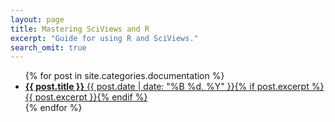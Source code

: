 ```yaml
---
layout: page
title: Mastering SciViews and R
excerpt: "Guide for using R and SciViews."
search_omit: true
---
```


<ul class="post-list">
{% for post in site.categories.documentation %} 
  <li><article><a href="{{ site.url }}{{ post.url }}"><b>{{ post.title }}</b> <span class="entry-date"><time datetime="{{ post.date | date_to_xmlschema }}">{{ post.date | date: "%B %d, %Y" }}</time></span>{% if post.excerpt %} <span class="excerpt">{{ post.excerpt }}</span>{% endif %}</a></article></li>
{% endfor %}
</ul>
